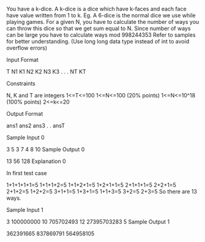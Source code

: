 You have a k-dice.
A k-dice is a dice which have k-faces and each face have value written from 1 to k.
Eg. A 6-dice is the normal dice we use while playing games.
For a given N, you have to calculate the number of ways you can throw this dice so that we get sum equal to N.
Since number of ways can be large you have to calculate ways mod 998244353
Refer to samples for better understanding.
(Use long long data type instead of int to avoid overflow errors)

Input Format

T
N1 K1
N2 K2
N3 K3
.
.
.
NT KT

Constraints

N, K and T are integers
1<=T<=100
1<=N<=100 (20% points)
1<=N<=10^18 (100% points)
2<=k<=20

Output Format

ans1
ans2
ans3 .
.
ansT

Sample Input 0

3
5 3
7 4
8 10
Sample Output 0

13
56
128
Explanation 0

In first test case

1+1+1+1+1=5
1+1+1+2=5
1+1+2+1=5
1+2+1+1=5
2+1+1+1=5
2+2+1=5
2+1+2=5
1+2+2=5
3+1+1=5
1+3+1=5
1+1+3=5
3+2=5
2+3=5
So there are 13 ways.

Sample Input 1

3
100000000 10
705702493 12
27395703283 5
Sample Output 1

362391665
837869791
564958105
